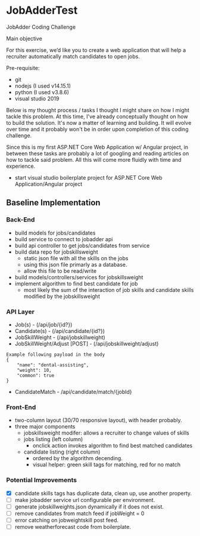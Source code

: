 # JobAdderTest
JobAdder Coding Challenge 

Main objective

For this exercise, we’d like you to create a web application that will help a recruiter automatically match candidates to open jobs.

Pre-requisite:
- git
- nodejs (I used v14.15.1)
- python (I used v3.8.6)
- visual studio 2019


Below is my thought process / tasks I thought I might share on how I might tackle this problem. At this time, I've already conceptually thought on how to build the solution. 
It's now a matter of learning and building. It will evolve over time and it probably won't be in order upon completion of this coding challenge. 

Since this is my first ASP.NET Core Web Application w/ Angular project, in between these tasks are probably a lot of googling and reading articles on how to tackle said problem. 
All this will come more fluidly with time and experience.
- start visual studio boilerplate project for ASP.NET Core Web Application/Angular project

## Baseline Implementation

### Back-End
- build models for jobs/candidates
- build service to connect to jobadder api
- build api controller to get jobs/candidates from service
- build data repo for jobskillsweight
  - static json file with all the skills on the jobs
  - using this json file primarly as a database. 
  - allow this file to be read/write
- build models/controllers/services for jobskillsweight
- implement algorithm to find best candidate for job
  - most likely the sum of the interaction of job skills and candidate skills modified by the jobskillsweight

### API Layer
- Job(s) - (/api/job/{id?})
- Candidate(s) - (/api/candidate/{id?})
- JobSkillWeight - (/api/jobskillweight)
- JobSkillWeight/Adjust [POST] - (/api/jobskillweight/adjust) 
```
Example following payload in the body
{
    "name": "dental-assisting",
    "weight": 10,
    "common": true
}
```
- CandidateMatch - /api/candidate/match/{jobId}

### Front-End
- two-column layout (30/70 responsive layout), with header probably.
- three major components
  - jobskillsweight modifer: allows a recruiter to change values of skills
  - jobs listing (left column)
    - onclick action invokes algorithm to find best matched candidates
  - candidate listing (right column)
    - ordered by the algorithm decending.
    - visual helper: green skill tags for matching, red for no match
    
### Potential Improvements
- [x] candidate skills tags has duplicate data, clean up, use another property.
- [ ] make jobadder service url configurable per environment.
- [ ] generate jobskillweights.json dynamically if it does not exist.
- [ ] remove candidates from match feed if jobWeight = 0
- [ ] error catching on jobweightskill post feed.
- [ ] remove weatherforecast code from boilerplate.